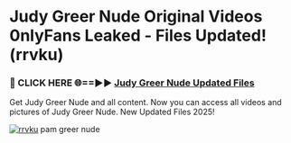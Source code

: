 # Judy Greer Nude Original Videos 0nlyFans Leaked - Files Updated! (rrvku)

<h3>🔴 CLICK HERE 🌐==►► <a href="https://tinyurl.com/yrmya6cz" rel="nofollow">Judy Greer Nude Updated Files</a></h3>

Get Judy Greer Nude and all content. Now you can access all videos and pictures of Judy Greer Nude. New Updated Files 2025!

[![rrvku](https://i.imgur.com/FMdXYCs.gif)](https://tinyurl.com/yrmya6cz)
pam greer nude